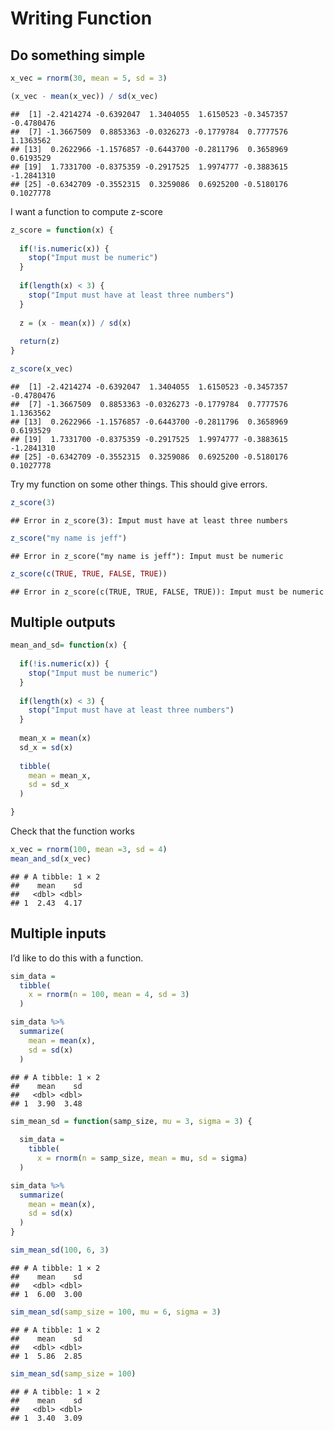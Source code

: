 Writing Function
================

## Do something simple

``` r
x_vec = rnorm(30, mean = 5, sd = 3)

(x_vec - mean(x_vec)) / sd(x_vec)
```

    ##  [1] -2.4214274 -0.6392047  1.3404055  1.6150523 -0.3457357 -0.4780476
    ##  [7] -1.3667509  0.8853363 -0.0326273 -0.1779784  0.7777576  1.1363562
    ## [13]  0.2622966 -1.1576857 -0.6443700 -0.2811796  0.3658969  0.6193529
    ## [19]  1.7331700 -0.8375359 -0.2917525  1.9974777 -0.3883615 -1.2841310
    ## [25] -0.6342709 -0.3552315  0.3259086  0.6925200 -0.5180176  0.1027778

I want a function to compute z-score

``` r
z_score = function(x) {
  
  if(!is.numeric(x)) {
    stop("Imput must be numeric")
  }
  
  if(length(x) < 3) {
    stop("Imput must have at least three numbers")
  }
  
  z = (x - mean(x)) / sd(x)
  
  return(z)
}

z_score(x_vec)
```

    ##  [1] -2.4214274 -0.6392047  1.3404055  1.6150523 -0.3457357 -0.4780476
    ##  [7] -1.3667509  0.8853363 -0.0326273 -0.1779784  0.7777576  1.1363562
    ## [13]  0.2622966 -1.1576857 -0.6443700 -0.2811796  0.3658969  0.6193529
    ## [19]  1.7331700 -0.8375359 -0.2917525  1.9974777 -0.3883615 -1.2841310
    ## [25] -0.6342709 -0.3552315  0.3259086  0.6925200 -0.5180176  0.1027778

Try my function on some other things. This should give errors.

``` r
z_score(3)
```

    ## Error in z_score(3): Imput must have at least three numbers

``` r
z_score("my name is jeff")
```

    ## Error in z_score("my name is jeff"): Imput must be numeric

``` r
z_score(c(TRUE, TRUE, FALSE, TRUE))
```

    ## Error in z_score(c(TRUE, TRUE, FALSE, TRUE)): Imput must be numeric

## Multiple outputs

``` r
mean_and_sd= function(x) {
  
  if(!is.numeric(x)) {
    stop("Imput must be numeric")
  }
  
  if(length(x) < 3) {
    stop("Imput must have at least three numbers")
  }
  
  mean_x = mean(x)
  sd_x = sd(x)
  
  tibble(
    mean = mean_x,
    sd = sd_x
  )

}
```

Check that the function works

``` r
x_vec = rnorm(100, mean =3, sd = 4)
mean_and_sd(x_vec)
```

    ## # A tibble: 1 × 2
    ##    mean    sd
    ##   <dbl> <dbl>
    ## 1  2.43  4.17

## Multiple inputs

I’d like to do this with a function.

``` r
sim_data = 
  tibble(
    x = rnorm(n = 100, mean = 4, sd = 3)
  )

sim_data %>% 
  summarize(
    mean = mean(x),
    sd = sd(x)
  )
```

    ## # A tibble: 1 × 2
    ##    mean    sd
    ##   <dbl> <dbl>
    ## 1  3.90  3.48

``` r
sim_mean_sd = function(samp_size, mu = 3, sigma = 3) {
  
  sim_data = 
    tibble(
      x = rnorm(n = samp_size, mean = mu, sd = sigma)
  )

sim_data %>% 
  summarize(
    mean = mean(x),
    sd = sd(x)
  )
}
```

``` r
sim_mean_sd(100, 6, 3)
```

    ## # A tibble: 1 × 2
    ##    mean    sd
    ##   <dbl> <dbl>
    ## 1  6.00  3.00

``` r
sim_mean_sd(samp_size = 100, mu = 6, sigma = 3)
```

    ## # A tibble: 1 × 2
    ##    mean    sd
    ##   <dbl> <dbl>
    ## 1  5.86  2.85

``` r
sim_mean_sd(samp_size = 100)
```

    ## # A tibble: 1 × 2
    ##    mean    sd
    ##   <dbl> <dbl>
    ## 1  3.40  3.09
